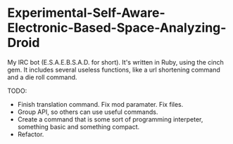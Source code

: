 Experimental-Self-Aware-Electronic-Based-Space-Analyzing-Droid
==============================================================

My IRC bot (E.S.A.E.B.S.A.D. for short). It's written in Ruby, using the cinch gem. It includes several useless functions, like a url shortening command and a die roll command. 

TODO:
* Finish translation command. Fix mod paramater. Fix files.
* Group API, so others can use useful commands.
* Create a command that is some sort of programming interpeter, something basic and something compact.
* Refactor.

